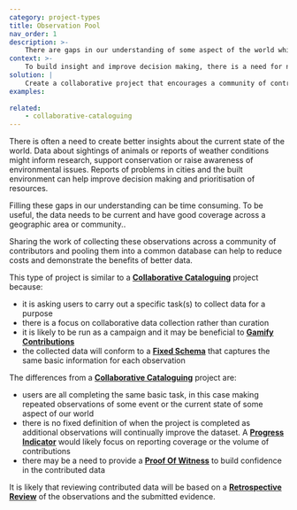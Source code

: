 ```yaml
---
category: project-types
title: Observation Pool
nav_order: 1
description: >-
    There are gaps in our understanding of some aspect of the world which new data can help to address.
context: >-
    To build insight and improve decision making, there is a need for new observations about some aspect of the world. For these observations to be useful, they need to have good coverage of the area of interest. But collecting that data might be time consuming or costly for a single organisation to achieve.
solution: |
    Create a collaborative project that encourages a community of contributors to submit observations about the area of interest.
examples:
    
related:
    - collaborative-cataloguing
---
```


There is often a need to create better insights about the current state of the world. Data about sightings of animals or reports of weather conditions might inform research, support conservation or raise awareness of environmental issues. Reports of problems in cities and the built environment can help improve decision making and prioritisation of resources.

Filling these gaps in our understanding can be time consuming. To be useful, the data needs to be current and have good coverage across a geographic area or community..

Sharing the work of collecting these observations across a community of contributors and pooling them into a common database can help to reduce costs and demonstrate the benefits of better data.

This type of project is similar to a **[Collaborative Cataloguing](/patterns/project-types/collaborative-cataloguing)** project because: 

* it is asking users to carry out a specific task(s) to collect data for a purpose
* there is a focus on collaborative data collection rather than curation
* it is likely to be run as a campaign and it may be beneficial to **[Gamify Contributions](/patterns/encouraging-contributions/gamify-contributions)**
* the collected data will conform to a **[Fixed Schema](/patterns/data-model/fixed-schema)** that captures the same basic information for each observation

The differences from a **[Collaborative Cataloguing](/patterns/project-types/collaborative-cataloguing)** project are:

* users are all completing the same basic task, in this case making repeated observations of some event or the current state of some aspect of our world
* there is no fixed definition of when the project is completed as additional observations will continually improve the dataset. A **[Progress Indicator](/patterns/encouraging-contributions/progress-indicator)** would likely focus on reporting coverage or the volume of contributions
* there may be a need to provide a **[Proof Of Witness](/patterns/maintaining-quality/proof-of-witness)** to build confidence in the contributed data

It is likely that reviewing contributed data will be based on a **[Retrospective Review](/patterns/maintaining-quality/retrospective-review)** of the observations and the submitted evidence.
